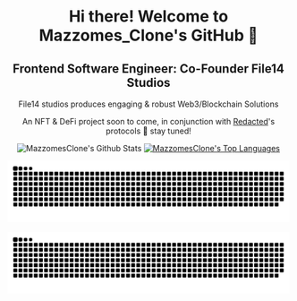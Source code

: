 <h1 align="center">Hi there! Welcome to Mazzomes_Clone's GitHub 👋</h1>
<h2 align="center">Frontend Software Engineer: Co-Founder File14 Studios</h2>
<p align="center">File14 studios produces engaging & robust Web3/Blockchain Solutions</p>
<p align="center">An NFT & DeFi project soon to come, in conjunction with <a href="https://redacted.finance/">Redacted</a>'s protocols 👀 stay tuned!</p>
           
<p align="center"
    <a href="https://github.com/mazzomesclone/github-readme-stats"><img alt="MazzomesClone's Github Stats" src="https://github-readme-stats.vercel.app/api?username=mazzomesclone&show_icons=true&count_private=true&theme=react&hide_border=true&bg_color=0D1117" /></a>
  <a href="https://github.com/mazzomesclone/github-readme-stats"><img alt="MazzomesClone's Top Languages" src="https://github-readme-stats.vercel.app/api/top-langs/?username=mazzomesclone&langs_count=8&count_private=true&layout=compact&theme=react&hide_border=true&bg_color=0D1117" /></a>
  <br/>
</p>

<p align="center">
  <img src="https://raw.githubusercontent.com/mazzomesclone/mazzomesclone/output/github-snake.svg#gh-light-mode-only" />
</p>
<p align="center">
  <img src="https://raw.githubusercontent.com/mazzomesclone/mazzomesclone/output/github-snake-dark.svg#gh-dark-mode-only" />
</p>
